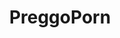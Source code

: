 ---
title: PreggoPorn
crosslinks:
- livven
- u_imguralbumbot
- youtubefactsbot
- Malmalloy
- expandolicious
- botwatch
- kissmythong
- preggo
- watchthebump
- EngorgedVeinyBreasts
- wifesharing
- GrowingTheFamily
- preggoGW
- lactation
- Nipples
- BrasilOnReddit
- bigareolas
- Xev_Bellringer
- hot_asian_dish
- MassdropBot
---